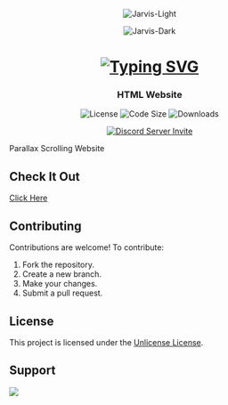 <div  align="center">

  ![Jarvis-Light](https://user-images.githubusercontent.com/3369400/139447912-e0f43f33-6d9f-45f8-be46-2df5bbc91289.png#gh-dark-mode-only)
  
  ![Jarvis-Dark](https://user-images.githubusercontent.com/3369400/139448065-39a229ba-4b06-434b-bc67-616e2ed80c8f.png#gh-light-mode-only)

  # [![Typing SVG](https://readme-typing-svg.herokuapp.com?font=Permanent+Marker&size=40&pause=1000&color=2986cc&center=true&vCenter=true&width=435&lines=Jungle)](https://git.io/typing-svg)

  ### HTML Website 

  ![License](https://img.shields.io/github/license/OnePunchMan2718/AniPC?color=598e3c&style=for-the-badge)
  ![Code Size](https://img.shields.io/github/languages/code-size/OnePunchMan2718/AniPC?color=598e3c&style=for-the-badge)
  ![Downloads](https://img.shields.io/github/downloads/OnePunchMan2718/AniPC/total?color=598e3c&style=for-the-badge)

  [![Discord Server Invite](https://discord.com/api/guilds/876398373962412102/widget.png?style=banner2)](https://discord.gg/9qKScMjdPF)
</div>

Parallax Scrolling Website

## 	Check It Out

[Click Here](https://onepunchman2718.github.io/Parallax-Website/)

## Contributing

Contributions are welcome! To contribute:

1. Fork the repository.
2. Create a new branch.
3. Make your changes.
4. Submit a pull request.

## License

This project is licensed under the [Unlicense License](LICENSE).

## Support
<a href="https://www.buymeacoffee.com/OnePunchMan_2718"><img src="https://img.buymeacoffee.com/button-api/?text=Buy me a pizza&emoji=🍕&slug=OnePunchMan_2718&button_colour=FFDD00&font_colour=000000&font_family=Cookie&outline_colour=000000&coffee_colour=ffffff" /></a>
